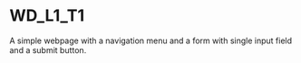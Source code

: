 # WD_L1_T1
A simple webpage with a navigation menu and a form with single input field and a submit button.
